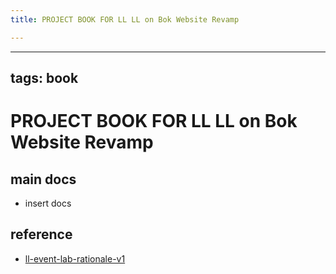 ```yaml
---
title: PROJECT BOOK FOR LL LL on Bok Website Revamp

---
```



---
tags: book
---

PROJECT BOOK FOR LL LL on Bok Website Revamp
===

main docs
---

- insert docs

reference
---

- [ll-event-lab-rationale-v1](/AunryFEcRm6SG8qAbHAyIw)

